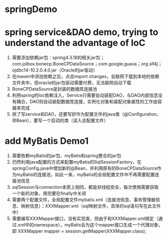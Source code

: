 # springDemo
# spring service&amp;DAO demo, trying to understand the advantage of IoC

1. 需要添加依赖jar包：spring4.3.18的相关jar包；com.jolbox.bonecp.BoneCPDataSource；com.google.guava；org.slf4j；ojdbc14-10.2.0.4.0.jar（Oracle的jar驱动）
2. 在maven中添加依赖之后，点击import changes，会联网下载到本地的依赖文件夹中，但oracle的jar包驱动需要付费，无法联网自动下载
3. BoneCPDataSource是封装的数据库连接池
4. 利用spring的Ioc依赖注入，Service只需要自动装配DAO，与DAO内部信息没有耦合，DAO则自动装配数据库连接，实例化对象和装配对象属性的工作由容器来完成
5. 除了写service和DAO，还要写好作为配置文件的java类（@Configuration，@Bean），要写一个启动的类（读入总配置文件）

# add MyBatis Demo1

1. 需要依赖myBatis的jar包、myBatis和spring整合的jar包
2. 仍然利用java配置的方式来配置myBatis的SqlSessionFactory，在springConfig.java中增加新的@Bean，并利用原有的BoneCPDataSource作为myBatis的连接池，如此一来，myBatis的全局配置文件中不再需要配置连接池信息
3. sqlSession与connection本质上相同，都是非线程安全，每次使用需要获取一个新的对象，用完要在finally中关闭
4. 需要两个配置文件，全局配置文件mybatis.xml（连接池信息、事务管理器信息、映射信息）；XXXMapper.xml（sql映射文件，具体的sql语句写在此文件中）
5. 需要编写XXXMapper接口，没有实现类，但由于和XXXMapper.xml绑定（通过.xml中的namespace），myBatis会为这个mapper接口生成一个代理对象，即
   XXXMapper mapper = session.getMapper(XXXMapper.class);
